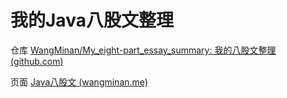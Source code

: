 # 我的Java八股文整理

仓库 [WangMinan/My_eight-part_essay_summary: 我的八股文整理 (github.com)](https://github.com/WangMinan/My_eight-part_essay_summary)

页面 [Java八股文 (wangminan.me)](https://wangminan.me/My_eight-part_essay_summary/#/Java八股整理)
